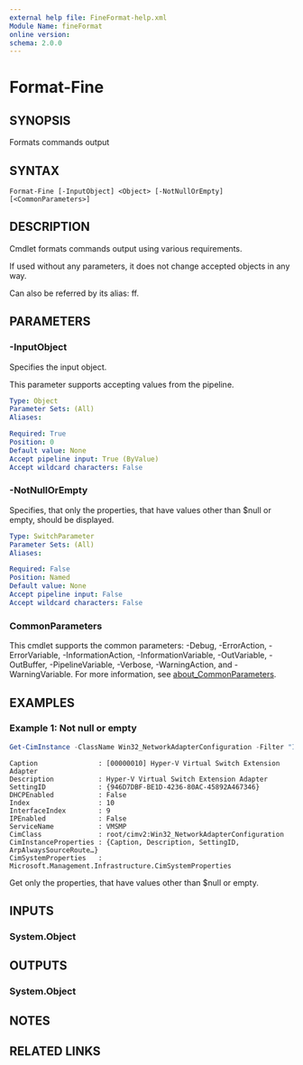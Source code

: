 ```yaml
---
external help file: FineFormat-help.xml
Module Name: fineFormat
online version:
schema: 2.0.0
---
```


# Format-Fine

## SYNOPSIS
Formats commands output

## SYNTAX

```
Format-Fine [-InputObject] <Object> [-NotNullOrEmpty] [<CommonParameters>]
```

## DESCRIPTION
Cmdlet formats commands output using various requirements.

If used without any parameters, it does not change accepted objects in any way.

Can also be referred by its alias: ff.

## PARAMETERS

### -InputObject
Specifies the input object.

This parameter supports accepting values from the pipeline.

```yaml
Type: Object
Parameter Sets: (All)
Aliases:

Required: True
Position: 0
Default value: None
Accept pipeline input: True (ByValue)
Accept wildcard characters: False
```

### -NotNullOrEmpty
Specifies, that only the properties, that have values other than $null or empty, should be displayed.

```yaml
Type: SwitchParameter
Parameter Sets: (All)
Aliases:

Required: False
Position: Named
Default value: None
Accept pipeline input: False
Accept wildcard characters: False
```

### CommonParameters
This cmdlet supports the common parameters: -Debug, -ErrorAction, -ErrorVariable, -InformationAction, -InformationVariable, -OutVariable, -OutBuffer, -PipelineVariable, -Verbose, -WarningAction, and -WarningVariable. For more information, see [about_CommonParameters](http://go.microsoft.com/fwlink/?LinkID=113216).

## EXAMPLES

### Example 1: Not null or empty
```powershell
Get-CimInstance -ClassName Win32_NetworkAdapterConfiguration -Filter "Index=10" | ff -NotNullOrEmpty
```

```
Caption               : [00000010] Hyper-V Virtual Switch Extension Adapter
Description           : Hyper-V Virtual Switch Extension Adapter
SettingID             : {946D7DBF-BE1D-4236-80AC-45892A467346}
DHCPEnabled           : False
Index                 : 10
InterfaceIndex        : 9
IPEnabled             : False
ServiceName           : VMSMP
CimClass              : root/cimv2:Win32_NetworkAdapterConfiguration
CimInstanceProperties : {Caption, Description, SettingID, ArpAlwaysSourceRoute…}
CimSystemProperties   : Microsoft.Management.Infrastructure.CimSystemProperties
```

Get only the properties, that have values other than $null or empty.

## INPUTS

### System.Object

## OUTPUTS

### System.Object
## NOTES

## RELATED LINKS
